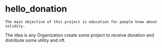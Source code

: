 # hello_donation

```The main objective of this project is education for people know about solidity.```

The idea is any Organization create some project to receive donation and distribute some utility and nft.
